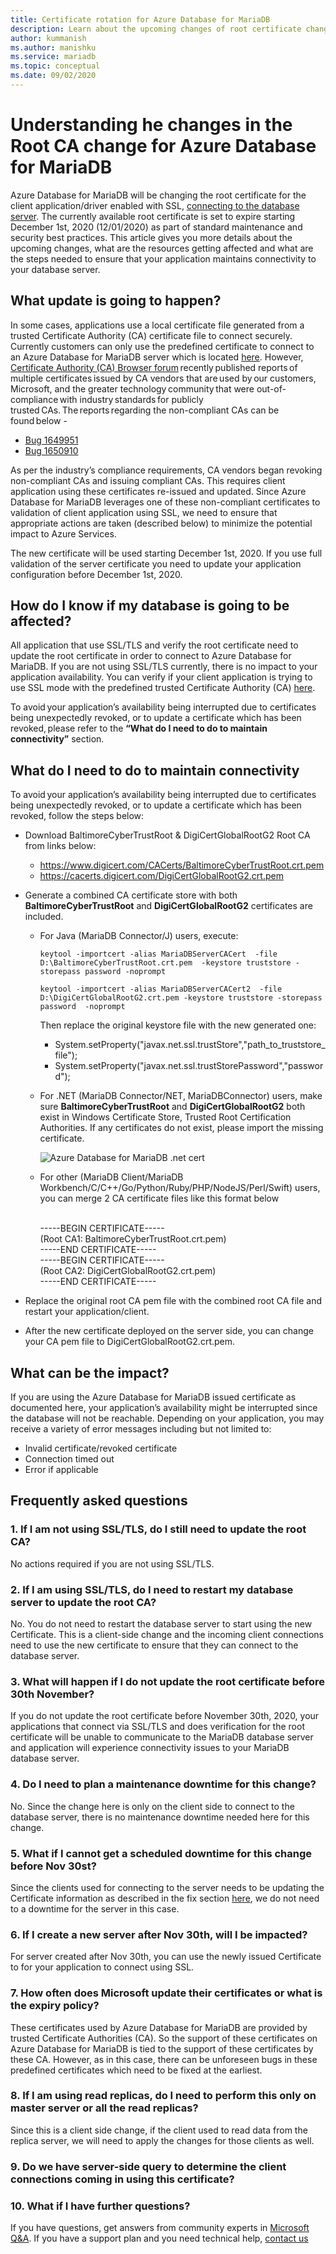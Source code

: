 ```yaml
---
title: Certificate rotation for Azure Database for MariaDB
description: Learn about the upcoming changes of root certificate changes that will affect Azure Database for MariaDB
author: kummanish
ms.author: manishku
ms.service: mariadb
ms.topic: conceptual
ms.date: 09/02/2020
---
```


# Understanding he changes in the Root CA change for Azure Database for MariaDB

Azure Database for MariaDB will be changing the root certificate for the client application/driver enabled with SSL, [connecting to the database server](concepts-connectivity-architecture.md). The currently available root certificate is set to expire starting December 1st, 2020 (12/01/2020) as part of standard maintenance and security best practices. This article gives you more details about the upcoming changes, what are the resources getting affected and what are the steps needed to ensure that your application maintains connectivity to your database server.

## What update is going to happen?

In some cases, applications use a local certificate file generated from a trusted Certificate Authority (CA) certificate file to connect securely. Currently customers can only use the predefined certificate to connect to an Azure Database for MariaDB server which is located [here](https://www.digicert.com/CACerts/BaltimoreCyberTrustRoot.crt.pem). However, [Certificate Authority (CA) Browser forum](https://cabforum.org/) recently published reports of multiple certificates issued by CA vendors that are used by our customers, Microsoft, and the greater technology community that were out-of-compliance with industry standards for publicly trusted CAs. The reports regarding the non-compliant CAs can be found below -
*  [Bug 1649951](https://bugzilla.mozilla.org/show_bug.cgi?id=1649951)
*  [Bug 1650910](https://bugzilla.mozilla.org/show_bug.cgi?id=1650910)

As per the industry’s compliance requirements, CA vendors began revoking non-compliant CAs and issuing compliant CAs. This requires client application using these certificates re-issued and updated. Since Azure Database for MariaDB leverages one of these non-compliant certificates to validation of client application using SSL, we need to ensure that appropriate actions are taken (described below) to minimize the potential impact to Azure Services. 

The new certificate will be used starting December 1st, 2020. If you use full validation of the server certificate you need to update your application configuration before December 1st, 2020.

## How do I know if my database is going to be affected?

All application that use SSL/TLS and verify the root certificate need to update the root certificate in order to connect to Azure Database for MariaDB. If you are not using SSL/TLS currently, there is no impact to your application availability. You can verify if your client application is trying to use SSL mode with the predefined trusted Certificate Authority (CA) [here](concepts-ssl-connection-security.md#default-settings).

To avoid your application’s availability being interrupted due to certificates being unexpectedly revoked, or to update a certificate which has been revoked, please refer to the **“What do I need to do to maintain connectivity”** section.

## What do I need to do to maintain connectivity

To avoid your application’s availability being interrupted due to certificates being unexpectedly revoked, or to update a certificate which has been revoked, follow the steps below:

*   Download BaltimoreCyberTrustRoot & DigiCertGlobalRootG2 Root CA from links below:
    *   https://www.digicert.com/CACerts/BaltimoreCyberTrustRoot.crt.pem
    *   https://cacerts.digicert.com/DigiCertGlobalRootG2.crt.pem

*   Generate a combined CA certificate store with both **BaltimoreCyberTrustRoot** and **DigiCertGlobalRootG2** certificates are included.
    *   For Java (MariaDB Connector/J) users, execute:

          ```azurecli-interactive
          keytool -importcert -alias MariaDBServerCACert  -file D:\BaltimoreCyberTrustRoot.crt.pem  -keystore truststore -storepass password -noprompt
          ```

          ```azurecli-interactive
          keytool -importcert -alias MariaDBServerCACert2  -file D:\DigiCertGlobalRootG2.crt.pem -keystore truststore -storepass password  -noprompt
          ```

          Then replace the original keystore file with the new generated one:
        *   System.setProperty("javax.net.ssl.trustStore","path_to_truststore_file"); 
        *   System.setProperty("javax.net.ssl.trustStorePassword","password");
    *   For .NET (MariaDB Connector/NET, MariaDBConnector) users, make sure **BaltimoreCyberTrustRoot** and **DigiCertGlobalRootG2** both exist in Windows Certificate Store, Trusted Root Certification Authorities. If any certificates do not exist, please import the missing certificate.

        ![Azure Database for MariaDB .net cert](media/overview/netconnecter-cert.png)

    *   For other (MariaDB Client/MariaDB Workbench/C/C++/Go/Python/Ruby/PHP/NodeJS/Perl/Swift) users, you can merge 2 CA certificate files like this format below</b>

        </br>-----BEGIN CERTIFICATE-----
 </br>(Root CA1: BaltimoreCyberTrustRoot.crt.pem)
 </br>-----END CERTIFICATE-----
 </br>-----BEGIN CERTIFICATE-----
 </br>(Root CA2: DigiCertGlobalRootG2.crt.pem)
 </br>-----END CERTIFICATE-----

*   Replace the original root CA pem file with the combined root CA file and restart your application/client.
*	After the new certificate deployed on the server side, you can change your CA pem file to DigiCertGlobalRootG2.crt.pem.

## What can be the impact?
If you are using the Azure Database for MariaDB issued certificate as documented here,  your application’s availability might be interrupted since the database will not be reachable. Depending on your application, you may receive a variety of error messages including but not limited to:
*	Invalid certificate/revoked certificate
*	Connection timed out
*	Error if applicable

## Frequently asked questions

###	1. If I am not using SSL/TLS, do I still need to update the root CA?
No actions required if you are not using SSL/TLS. 

### 2. If I am using SSL/TLS, do I need to restart my database server to update the root CA?
No. You do not need to restart the database server to start using the new Certificate. This is a client-side change and the incoming client connections need to use the new certificate to ensure that they can connect to the database server.

### 3. What will happen if I do not update the root certificate before 30th November?
If you do not update the root certificate before November 30th, 2020, your applications that connect via SSL/TLS and does verification for the root certificate will be unable to communicate to the MariaDB database server and application will experience connectivity issues to your MariaDB database server. 

### 4. Do I need to plan a maintenance downtime for this change?<BR>
No. Since the change here is only on the client side to connect to the database server, there is no maintenance downtime needed here for this change.

### 5.  What if I cannot get a scheduled downtime for this change before Nov 30st?
Since the clients used for connecting to the server needs to be updating the Certificate information as described in the fix section [here](./concepts-certificate-rotation.md#what-do-i-need-to-do-to-maintain-connectivity), we do not need to a downtime for the server in this case.

###  6. If I create a new server after Nov 30th, will I be impacted?
For server created after Nov 30th, you can use the newly issued Certificate to for your application to connect using SSL. 

###	7. How often does Microsoft update their certificates or what is the expiry policy?
These certificates used by Azure Database for MariaDB are provided by trusted Certificate Authorities (CA). So the support of these certificates on Azure Database for MariaDB is tied to the support of these certificates by these CA. However, as in this case, there can be unforeseen bugs in these predefined certificates which need to be fixed at the earliest.

###	8. If I am using read replicas, do I need to perform this only on master server or all the read replicas?
Since this is a client side change, if the client used to read data from the replica server, we will need to apply the changes for those clients as well. 

### 9. Do we have server-side query to determine the client connections coming in using this certificate?

###	10. What if I have further questions?
If you have questions, get answers from community experts in [Microsoft Q&A](mailto:AzureDatabaseforMariaDB@service.microsoft.com). If you have a support plan and you need technical help,  [contact us](mailto:AzureDatabaseforMariaDB@service.microsoft.com)
